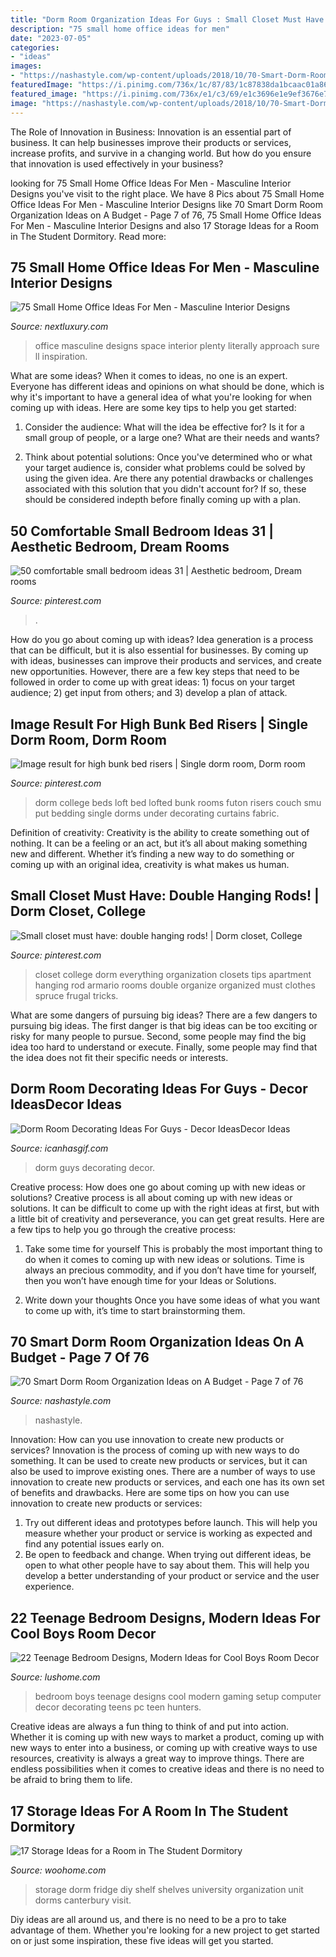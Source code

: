 ```yaml
---
title: "Dorm Room Organization Ideas For Guys : Small Closet Must Have: Double Hanging Rods!"
description: "75 small home office ideas for men"
date: "2023-07-05"
categories:
- "ideas"
images:
- "https://nashastyle.com/wp-content/uploads/2018/10/70-Smart-Dorm-Room-Organization-Ideas-on-A-Budget-73.jpg"
featuredImage: "https://i.pinimg.com/736x/1c/87/83/1c87838da1bcaac01a86bf1369743623.jpg"
featured_image: "https://i.pinimg.com/736x/e1/c3/69/e1c3696e1e9ef3676e70e10e6945d185--dorm-room-closet-college-closet.jpg"
image: "https://nashastyle.com/wp-content/uploads/2018/10/70-Smart-Dorm-Room-Organization-Ideas-on-A-Budget-73.jpg"
---
```



The Role of Innovation in Business:
Innovation is an essential part of business. It can help businesses improve their products or services, increase profits, and survive in a changing world. But how do you ensure that innovation is used effectively in your business?

	

		
looking for 75 Small Home Office Ideas For Men - Masculine Interior Designs you've visit to the right place. We have 8 Pics about 75 Small Home Office Ideas For Men - Masculine Interior Designs like 70 Smart Dorm Room Organization Ideas on A Budget - Page 7 of 76, 75 Small Home Office Ideas For Men - Masculine Interior Designs and also 17 Storage Ideas for a Room in The Student Dormitory. Read more:
		
    
## 75 Small Home Office Ideas For Men - Masculine Interior Designs

<img loading=lazy src="http://nextluxury.com/wp-content/uploads/black-wall-small-home-office-ideas.jpg" onerror="this.onerror=null;this.src='https://tse1.mm.bing.net/th?id=OIP.BBRqcIDGtAJmaz-CglWgjwAAAA&amp;pid=15.1';" alt="75 Small Home Office Ideas For Men - Masculine Interior Designs">

_Source: nextluxury.com_

>office masculine designs space interior plenty literally approach sure ll inspiration. 

	

What are some ideas?
When it comes to ideas, no one is an expert. Everyone has different ideas and opinions on what should be done, which is why it's important to have a general idea of what you're looking for when coming up with ideas. Here are some key tips to help you get started:
1. Consider the audience: What will the idea be effective for? Is it for a small group of people, or a large one? What are their needs and wants?

2. Think about potential solutions: Once you've determined who or what your target audience is, consider what problems could be solved by using the given idea. Are there any potential drawbacks or challenges associated with this solution that you didn't account for? If so, these should be considered indepth before finally coming up with a plan.


    
## 50 Comfortable Small Bedroom Ideas 31 | Aesthetic Bedroom, Dream Rooms

<img loading=lazy src="https://i.pinimg.com/736x/1c/87/83/1c87838da1bcaac01a86bf1369743623.jpg" onerror="this.onerror=null;this.src='https://tse1.mm.bing.net/th?id=OIP.n_3cilHVrbMy9zevFIsL5QHaFj&amp;pid=15.1';" alt="50 comfortable small bedroom ideas 31 | Aesthetic bedroom, Dream rooms">

_Source: pinterest.com_

>. 

	

How do you go about coming up with ideas?
Idea generation is a process that can be difficult, but it is also essential for businesses. By coming up with ideas, businesses can improve their products and services, and create new opportunities. However, there are a few key steps that need to be followed in order to come up with great ideas: 1) focus on your target audience; 2) get input from others; and 3) develop a plan of attack.

    
## Image Result For High Bunk Bed Risers | Single Dorm Room, Dorm Room

<img loading=lazy src="https://i.pinimg.com/736x/9b/c5/7c/9bc57c10c3b92dc3dfe323fcdb83c720.jpg" onerror="this.onerror=null;this.src='https://tse2.mm.bing.net/th?id=OIP.OpbBG6LDp2-rlzdsn_JO1AHaJ3&amp;pid=15.1';" alt="Image result for high bunk bed risers | Single dorm room, Dorm room">

_Source: pinterest.com_

>dorm college beds loft bed lofted bunk rooms futon risers couch smu put bedding single dorms under decorating curtains fabric. 

	

Definition of creativity:
Creativity is the ability to create something out of nothing. It can be a feeling or an act, but it’s all about making something new and different. Whether it’s finding a new way to do something or coming up with an original idea, creativity is what makes us human.

    
## Small Closet Must Have: Double Hanging Rods! | Dorm Closet, College

<img loading=lazy src="https://i.pinimg.com/736x/e1/c3/69/e1c3696e1e9ef3676e70e10e6945d185--dorm-room-closet-college-closet.jpg" onerror="this.onerror=null;this.src='https://tse1.mm.bing.net/th?id=OIP.cq9pnw08cLjtqW07v2u5iwHaLI&amp;pid=15.1';" alt="Small closet must have: double hanging rods! | Dorm closet, College">

_Source: pinterest.com_

>closet college dorm everything organization closets tips apartment hanging rod armario rooms double organize organized must clothes spruce frugal tricks. 

	

What are some dangers of pursuing big ideas?
There are a few dangers to pursuing big ideas. The first danger is that big ideas can be too exciting or risky for many people to pursue. Second, some people may find the big idea too hard to understand or execute. Finally, some people may find that the idea does not fit their specific needs or interests.

    
## Dorm Room Decorating Ideas For Guys - Decor IdeasDecor Ideas

<img loading=lazy src="https://www.icanhasgif.com/wp-content/uploads/2016/10/Dorm-Room-Decorating-Ideas-for-Guys.jpg" onerror="this.onerror=null;this.src='https://tse3.mm.bing.net/th?id=OIP.C8WF_Q_saoNN3PYT5oKbOQHaFi&amp;pid=15.1';" alt="Dorm Room Decorating Ideas For Guys - Decor IdeasDecor Ideas">

_Source: icanhasgif.com_

>dorm guys decorating decor. 

	

Creative process: How does one go about coming up with new ideas or solutions?
Creative process is all about coming up with new ideas or solutions. It can be difficult to come up with the right ideas at first, but with a little bit of creativity and perseverance, you can get great results. Here are a few tips to help you go through the creative process:
1. Take some time for yourself 
This is probably the most important thing to do when it comes to coming up with new ideas or solutions. Time is always an precious commodity, and if you don’t have time for yourself, then you won’t have enough time for your Ideas or Solutions.

2. Write down your thoughts 
Once you have some ideas of what you want to come up with, it’s time to start brainstorming them.

    
## 70 Smart Dorm Room Organization Ideas On A Budget - Page 7 Of 76

<img loading=lazy src="https://nashastyle.com/wp-content/uploads/2018/10/70-Smart-Dorm-Room-Organization-Ideas-on-A-Budget-73.jpg" onerror="this.onerror=null;this.src='https://tse1.mm.bing.net/th?id=OIP.f3HEbDLMSfE8mHQeBIkDOAHaJ2&amp;pid=15.1';" alt="70 Smart Dorm Room Organization Ideas on A Budget - Page 7 of 76">

_Source: nashastyle.com_

>nashastyle. 

	

Innovation: How can you use innovation to create new products or services?
Innovation is the process of coming up with new ways to do something. It can be used to create new products or services, but it can also be used to improve existing ones. There are a number of ways to use innovation to create new products or services, and each one has its own set of benefits and drawbacks. Here are some tips on how you can use innovation to create new products or services: 
1. Try out different ideas and prototypes before launch. This will help you measure whether your product or service is working as expected and find any potential issues early on. 
2. Be open to feedback and change. When trying out different ideas, be open to what other people have to say about them. This will help you develop a better understanding of your product or service and the user experience. 

    
## 22 Teenage Bedroom Designs, Modern Ideas For Cool Boys Room Decor

<img loading=lazy src="https://www.lushome.com/wp-content/uploads/2015/06/teenage-bedroom-designs-boys-teens-room-decorations-14.jpg" onerror="this.onerror=null;this.src='https://tse3.mm.bing.net/th?id=OIP.aQj6bbRCy9g4JzYIFLoq5gHaFo&amp;pid=15.1';" alt="22 Teenage Bedroom Designs, Modern Ideas for Cool Boys Room Decor">

_Source: lushome.com_

>bedroom boys teenage designs cool modern gaming setup computer decor decorating teens pc teen hunters. 

	

Creative ideas are always a fun thing to think of and put into action. Whether it is coming up with new ways to market a product, coming up with new ways to enter into a business, or coming up with creative ways to use resources, creativity is always a great way to improve things. There are endless possibilities when it comes to creative ideas and there is no need to be afraid to bring them to life.

    
## 17 Storage Ideas For A Room In The Student Dormitory

<img loading=lazy src="https://www.woohome.com/wp-content/uploads/2020/06/14-over-the-fridge-shelf.jpg" onerror="this.onerror=null;this.src='https://tse3.mm.bing.net/th?id=OIP.bLu8SeE2GhAOQSa3HFfUDAHaJ3&amp;pid=15.1';" alt="17 Storage Ideas for a Room in The Student Dormitory">

_Source: woohome.com_

>storage dorm fridge diy shelf shelves university organization unit dorms canterbury visit. 

	

Diy ideas are all around us, and there is no need to be a pro to take advantage of them. Whether you're looking for a new project to get started on or just some inspiration, these five ideas will get you started.

